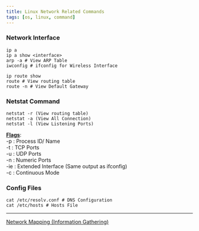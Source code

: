 ```yaml
---
title: Linux Network Related Commands
tags: [os, linux, command]
---
```


### Network Interface

````shell
ip a
ip a show <interface>
arp -a # View ARP Table
iwconfig # ifconfig for Wireless Interface

ip route show
route # View routing table
route -n # View Default Gateway
````

### Netstat Command

````shell
netstat -r (View routing table)
netstat -a (View All Connection)
netstat -l (View Listening Ports)
````

**<u>Flags</u>**:  
-p : Process ID/ Name  
-t : TCP Ports  
-u : UDP Ports  
-n : Numeric Ports  
-ie : Extended Interface (Same output as ifconfig)  
-c : Continuous Mode

### Config Files

````shell
cat /etc/resolv.conf # DNS Configuration
cat /etc/hosts # Hosts File
````

---

[Network Mapping (Information Gathering)](../../../Information%20Security/Network%20Hacking/Network%20Mapping%20%28Information%20Gathering%29.md)